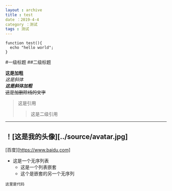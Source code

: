 ```yaml
---
layout : archive
title : test
date ：2019-4-4
category ：测试
tags : 测试
---
```


```
function test(){
  echo "hello world";
}

```

#一级标题
##二级标题

**这是加粗**  
*这是斜体*  
***这是斜体加粗***  
~~这是加删除线的文字~~
>这是引用
>> 这是二级引用
---
！[这是我的头像][../source/avatar.jpg]
---
[百度][https://www.baidu,com]
* 这是一个无序列表
   * 这是一个列表嵌套
   *  这个是嵌套的另一个无序列
   
```
这里是代码
```
 
   
